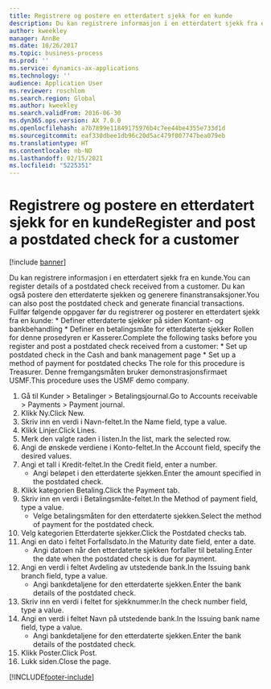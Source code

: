 ```yaml
---
title: Registrere og postere en etterdatert sjekk for en kunde
description: Du kan registrere informasjon i en etterdatert sjekk fra en kunde.
author: kweekley
manager: AnnBe
ms.date: 10/26/2017
ms.topic: business-process
ms.prod: ''
ms.service: dynamics-ax-applications
ms.technology: ''
audience: Application User
ms.reviewer: roschlom
ms.search.region: Global
ms.author: kweekley
ms.search.validFrom: 2016-06-30
ms.dyn365.ops.version: AX 7.0.0
ms.openlocfilehash: a7b7899e11849175976b4c7ee44be4355e733d1d
ms.sourcegitcommit: eaf330dbee1db96c20d5ac479f007747bea079eb
ms.translationtype: HT
ms.contentlocale: nb-NO
ms.lasthandoff: 02/15/2021
ms.locfileid: "5225351"
---
```

# <a name="register-and-post-a-postdated-check-for-a-customer"></a><span data-ttu-id="d8a15-103">Registrere og postere en etterdatert sjekk for en kunde</span><span class="sxs-lookup"><span data-stu-id="d8a15-103">Register and post a postdated check for a customer</span></span>

[!include [banner](../../includes/banner.md)]

<span data-ttu-id="d8a15-104">Du kan registrere informasjon i en etterdatert sjekk fra en kunde.</span><span class="sxs-lookup"><span data-stu-id="d8a15-104">You can register details of a postdated check received from a customer.</span></span> <span data-ttu-id="d8a15-105">Du kan også postere den etterdaterte sjekken og generere finanstransaksjoner.</span><span class="sxs-lookup"><span data-stu-id="d8a15-105">You can also post the postdated check and generate financial transactions.</span></span>   <span data-ttu-id="d8a15-106">Fullfør følgende oppgaver før du registrerer og posterer en etterdatert sjekk fra en kunde:   \* Definer etterdaterte sjekker på siden Kontant- og bankbehandling \* Definer en betalingsmåte for etterdaterte sjekker   Rollen for denne prosedyren er Kasserer.</span><span class="sxs-lookup"><span data-stu-id="d8a15-106">Complete the following tasks before you register and post a postdated check received from a customer:   \* Set up postdated check in the Cash and bank management page \* Set up a method of payment for postdated checks   The role for this procedure is Treasurer.</span></span> <span data-ttu-id="d8a15-107">Denne fremgangsmåten bruker demonstrasjonsfirmaet USMF.</span><span class="sxs-lookup"><span data-stu-id="d8a15-107">This procedure uses the USMF demo company.</span></span>

1. <span data-ttu-id="d8a15-108">Gå til Kunder > Betalinger > Betalingsjournal.</span><span class="sxs-lookup"><span data-stu-id="d8a15-108">Go to Accounts receivable > Payments > Payment journal.</span></span>
2. <span data-ttu-id="d8a15-109">Klikk Ny.</span><span class="sxs-lookup"><span data-stu-id="d8a15-109">Click New.</span></span>
3. <span data-ttu-id="d8a15-110">Skriv inn en verdi i Navn-feltet.</span><span class="sxs-lookup"><span data-stu-id="d8a15-110">In the Name field, type a value.</span></span>
4. <span data-ttu-id="d8a15-111">Klikk Linjer.</span><span class="sxs-lookup"><span data-stu-id="d8a15-111">Click Lines.</span></span>
5. <span data-ttu-id="d8a15-112">Merk den valgte raden i listen.</span><span class="sxs-lookup"><span data-stu-id="d8a15-112">In the list, mark the selected row.</span></span>
6. <span data-ttu-id="d8a15-113">Angi de ønskede verdiene i Konto-feltet.</span><span class="sxs-lookup"><span data-stu-id="d8a15-113">In the Account field, specify the desired values.</span></span>
7. <span data-ttu-id="d8a15-114">Angi et tall i Kredit-feltet.</span><span class="sxs-lookup"><span data-stu-id="d8a15-114">In the Credit field, enter a number.</span></span>
    * <span data-ttu-id="d8a15-115">Angi beløpet i den etterdaterte sjekken.</span><span class="sxs-lookup"><span data-stu-id="d8a15-115">Enter the amount specified in the postdated check.</span></span>  
8. <span data-ttu-id="d8a15-116">Klikk kategorien Betaling.</span><span class="sxs-lookup"><span data-stu-id="d8a15-116">Click the Payment tab.</span></span>
9. <span data-ttu-id="d8a15-117">Skriv inn en verdi i Betalingsmåte-feltet.</span><span class="sxs-lookup"><span data-stu-id="d8a15-117">In the Method of payment field, type a value.</span></span>
    * <span data-ttu-id="d8a15-118">Velge betalingsmåten for den etterdaterte sjekken.</span><span class="sxs-lookup"><span data-stu-id="d8a15-118">Select the method of payment for the postdated check.</span></span>  
10. <span data-ttu-id="d8a15-119">Velg kategorien Etterdaterte sjekker.</span><span class="sxs-lookup"><span data-stu-id="d8a15-119">Click the Postdated checks tab.</span></span>
11. <span data-ttu-id="d8a15-120">Angi en dato i feltet Forfallsdato.</span><span class="sxs-lookup"><span data-stu-id="d8a15-120">In the Maturity date field, enter a date.</span></span>
    * <span data-ttu-id="d8a15-121">Angi datoen når den etterdaterte sjekken forfaller til betaling.</span><span class="sxs-lookup"><span data-stu-id="d8a15-121">Enter the date when the postdated check is due for payment.</span></span>  
12. <span data-ttu-id="d8a15-122">Angi en verdi i feltet Avdeling av utstedende bank.</span><span class="sxs-lookup"><span data-stu-id="d8a15-122">In the Issuing bank branch field, type a value.</span></span>
    * <span data-ttu-id="d8a15-123">Angi bankdetaljene for den etterdaterte sjekken.</span><span class="sxs-lookup"><span data-stu-id="d8a15-123">Enter the bank details of the postdated check.</span></span>  
13. <span data-ttu-id="d8a15-124">Skriv inn en verdi i feltet for sjekknummer.</span><span class="sxs-lookup"><span data-stu-id="d8a15-124">In the check number field, type a value.</span></span>
14. <span data-ttu-id="d8a15-125">Angi en verdi i feltet Navn på utstedende bank.</span><span class="sxs-lookup"><span data-stu-id="d8a15-125">In the Issuing bank name field, type a value.</span></span>
    * <span data-ttu-id="d8a15-126">Angi bankdetaljene for den etterdaterte sjekken.</span><span class="sxs-lookup"><span data-stu-id="d8a15-126">Enter the bank details of the postdated check.</span></span>  
15. <span data-ttu-id="d8a15-127">Klikk Poster.</span><span class="sxs-lookup"><span data-stu-id="d8a15-127">Click Post.</span></span>
16. <span data-ttu-id="d8a15-128">Lukk siden.</span><span class="sxs-lookup"><span data-stu-id="d8a15-128">Close the page.</span></span>



[!INCLUDE[footer-include](../../../includes/footer-banner.md)]